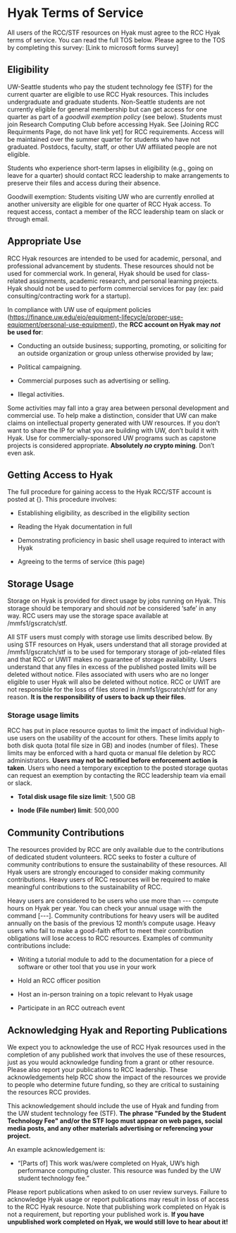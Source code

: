 # Hyak Terms of Service

All users of the RCC/STF resources on Hyak must agree to the RCC Hyak terms of service. You can read the full TOS below. Please agree to the TOS by completing this survey: [Link to microsoft forms survey]



## Eligibility
UW-Seattle students who pay the student technology fee (STF) for the current quarter are eligible to use RCC Hyak resources. This includes undergraduate and graduate students. Non-Seattle students are not currently eligible for general membership but can get access for one quarter as part of a *goodwill exemption policy* (see below). Students must join Research Computing Club before accessing Hyak. See [Joining RCC Requirments Page, do not have link yet] for RCC requirements. Access will be maintained over the summer quarter for students who have not graduated. Postdocs, faculty, staff, or other UW affiliated people are not eligible. 

Students who experience short-term lapses in eligibility (e.g., going on leave for a quarter) should contact RCC leadership to make arrangements to preserve their files and access during their absence.  

Goodwill exemption: Students visiting UW who are currently enrolled at another university are eligible for one quarter of RCC Hyak access. To request access, contact a member of the RCC leadership team on slack or through email.  

## Appropriate Use
RCC Hyak resources are intended to be used for academic, personal, and professional advancement by students. These resources should not be used for commercial work. In general, Hyak should be used for class-related assignments, academic research, and personal learning projects. Hyak should not be used to perform commercial services for pay (ex: paid consulting/contracting work for a startup). 

In compliance with UW use of equipment policies (https://finance.uw.edu/eio/equipment-lifecycle/proper-use-equipment/personal-use-equipment), the **RCC account on Hyak may *not* be used for**: 

- Conducting an outside business; supporting, promoting, or soliciting for an outside organization or group unless otherwise provided by law; 

- Political campaigning. 

- Commercial purposes such as advertising or selling. 

- Illegal activities. 

Some activities may fall into a gray area between personal development and commercial use. To help make a distinction, consider that UW can make claims on intellectual property generated with UW resources. If you don’t want to share the IP for what you are building with UW, don’t build it with Hyak. Use for commercially-sponsored UW programs such as capstone projects is considered appropriate. **Absolutely *no* crypto mining**. Don’t even ask.  

## Getting Access to Hyak
The full procedure for gaining access to the Hyak RCC/STF account is posted at {}. This procedure involves: 

- Establishing eligibility, as described in the eligibility section 

- Reading the Hyak documentation in full 

- Demonstrating proficiency in basic shell usage required to interact with Hyak 

- Agreeing to the terms of service (this page)

## Storage Usage
Storage on Hyak is provided for direct usage by jobs running on Hyak. This storage should be temporary and should *not* be considered ‘safe’ in any way. RCC users may use the storage space available at /mmfs1/gscratch/stf. 

All STF users must comply with storage use limits described below. By using STF resources on Hyak, users understand that all storage provided at /mmfs1/gscratch/stf  is to be used for temporary storage of job-related files and that RCC or UWIT makes no guarantee of storage availability. Users understand that any files in excess of the published posted limits will be deleted without notice. Files associated with users who are no longer eligible to user Hyak will also be deleted without notice. RCC or UWIT are not responsible for the loss of files stored in /mmfs1/gscratch/stf for any reason. **It is the responsibility of users to back up their files**.

### Storage usage limits
RCC has put in place resource quotas to limit the impact of individual high-use users on the usability of the account for others. These limits apply to both disk quota (total file size in GB) and inodes (number of files). These limits may be enforced with a hard quota or manual file deletion by RCC administrators. **Users may not be notified before enforcement action is taken**. Users who need a temporary exception to the posted storage quotas can request an exemption by contacting the RCC leadership team via email or slack.  

- **Total disk usage file size limit**: 1,500 GB 

- **Inode (File number) limit**: 500,000 

## Community Contributions
The resources provided by RCC are only available due to the contributions of dedicated student volunteers. RCC seeks to foster a culture of community contributions to ensure the sustainability of these resources. All Hyak users are strongly encouraged to consider making community contributions. Heavy users of RCC resources will be required to make meaningful contributions to the sustainability of RCC. 

Heavy users are considered to be users who use more than --- compute hours on Hyak per year. You can check your annual usage with the command [---]. Community contributions for heavy users will be audited annually on the basis of the previous 12 month’s compute usage. Heavy users who fail to make a good-faith effort to meet their contribution obligations will lose access to RCC resources. Examples of community contributions include: 

- Writing a tutorial module to add to the documentation for a piece of software or other tool that you use in your work 

- Hold an RCC officer position 

- Host an in-person training on a topic relevant to Hyak usage 

- Participate in an RCC outreach event   

## Acknowledging Hyak and Reporting Publications 
We expect you to acknowledge the use of RCC Hyak resources used in the completion of any published work that involves the use of these resources, just as you would acknowledge funding from a grant or other resource. Please also report your publications to RCC leadership. These acknowledgements help RCC show the impact of the resources we provide to people who determine future funding, so they are critical to sustaining the resources RCC provides. 

This acknowledgement should include the use of Hyak and funding from the UW student technology fee (STF). 
**The phrase "Funded by the Student Technology Fee" and/or the STF logo must appear on web pages, social media posts, and any other materials advertising or referencing your project.** 

An example acknowledgement is:

-  “[Parts of] This work was/were completed on Hyak, UW’s high performance computing cluster. This resource was funded by the UW student technology fee.” 

Please report publications when asked to on user review surveys. Failure to acknowledge Hyak usage or report publications may result in loss of access to the RCC Hyak resource. Note that publishing work completed on Hyak is not a requirement, but reporting your published work is. **If you have unpublished work completed on Hyak, we would still love to hear about it!**  